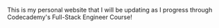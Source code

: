 This is my personal website that I will be updating as I progress through Codecademy's Full-Stack Engineer Course!
